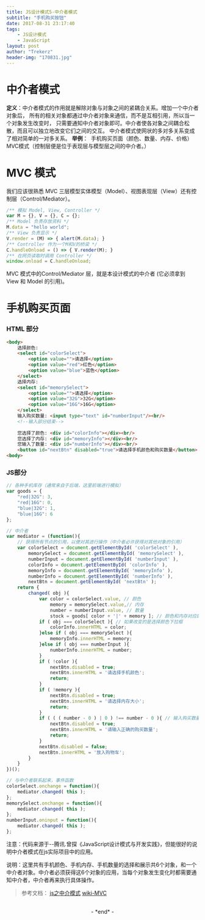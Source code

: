 ```yaml
---
title: JS设计模式5-中介者模式
subtitle: "手机购买按钮"
date: 2017-08-31 23:17:40
tags: 
	- JS设计模式
	- JavaScript
layout: post
author: "Trekerz"
header-img: "170831.jpg"
---
```


# **中介者模式**

**定义**：中介者模式的作用就是解除对象与对象之间的紧耦合关系。增加一个中介者对象后，
所有的相关对象都通过中介者对象来通信，而不是互相引用，所以当一个对象发生改变时，
只需要通知中介者对象即可。中介者使各对象之间耦合松散，而且可以独立地改变它们之间的交互。
中介者模式使网状的多对多关系变成了相对简单的一对多关系。
**举例**：
​    手机购买页面（颜色、数量、内存、价格）
​    MVC模式（控制层便是位于表现层与模型层之间的中介者。）

# **MVC 模式**

我们应该很熟悉 MVC 三层模型实体模型（Model）、视图表现层（View）还有控制层（Control/Mediator）。

```js
/** 模拟 Model, View, Controller */
var M = {}, V = {}, C = {};
/** Model 负责存放资料 */
M.data = "hello world";
/** View 负责显示 */
V.render = (M) => { alert(M.data); }
/** Controller 作为一个M和V的桥梁 */
C.handleOnload = () => { V.render(M); }
/** 在网页读取时调用 Controller */
window.onload = C.handleOnload;
```

MVC 模式中的Control/Mediator 层，就是本设计模式的中介者 (它必须拿到 View 和 Model 的引用)。

# **手机购买页面**

### **HTML 部分**

```html
<body>
	选择颜色: 
	<select id="colorSelect">
		<option value="">请选择</option>
		<option value="red">红色</option>
		<option value="blue">蓝色</option>
	</select>
	选择内存: 
	<select id="memorySelect">
		<option value="">请选择</option>
		<option value="32G">32G</option>
		<option value="16G">16G</option>
	</select>
	输入购买数量: <input type="text" id="numberInput"/><br/>
	<!--输入部分结束-->
	
	您选择了颜色: <div id="colorInfo"></div><br/>
	您选择了内存: <div id="memoryInfo"></div><br/>
	您输入了数量: <div id="numberInfo"></div><br/>
	<button id="nextBtn" disabled="true">请选择手机颜色和购买数量</button>
<body>
```

### **JS部分**

```js
// 各种手机库存（通常来自于后端，这里前端进行模拟）
var goods = { 
	"red|32G": 3,
	"red|16G": 0,
	"blue|32G": 1,
	"blue|16G": 6
};

// 中介者
var mediator = (function(){
	// 获得所有节点的引用，以便对其进行操作（中介者必许获得对其他对象的引用）
	var colorSelect = document.getElementById( 'colorSelect' ),
		memorySelect = document.getElementById( 'memorySelect' ),
		numberInput = document.getElementById( 'numberInput' ),
		colorInfo = document.getElementById( 'colorInfo' ),
		memoryInfo = document.getElementById( 'memoryInfo' ),
		numberInfo = document.getElementById( 'numberInfo' ),
		nextBtn = document.getElementById( 'nextBtn' );
	return {
		changed( obj ){
			var color = colorSelect.value, // 颜色
				memory = memorySelect.value,// 内存
				number = numberInput.value, // 数量
				stock = goods[ color + '|' + memory ]; // 颜色和内存对应的手机库存数量
			if ( obj === colorSelect ){ // 如果改变的是选择颜色下拉框
				colorInfo.innerHTML = color;
			}else if ( obj === memorySelect ){
				memoryInfo.innerHTML = memory;
			}else if ( obj === numberInput ){
				numberInfo.innerHTML = number;
			}
			if ( !color ){
				nextBtn.disabled = true;
				nextBtn.innerHTML = '请选择手机颜色';
				return;
			}
			if ( !memory ){
				nextBtn.disabled = true;
				nextBtn.innerHTML = '请选择内存大小';
				return;
			}
			if ( ( ( number - 0 ) | 0 ) !== number - 0 ){ // 输入购买数量是否为正整数
				nextBtn.disabled = true;
				nextBtn.innerHTML = '请输入正确的购买数量';
				return;
			}
			nextBtn.disabled = false;
			nextBtn.innerHTML = '放入购物车';
		}
	}
})();

// 与中介者联系起来，事件函数
colorSelect.onchange = function(){
	mediator.changed( this );
};
memorySelect.onchange = function(){
	mediator.changed( this );
};
numberInput.oninput = function(){
	mediator.changed( this );
};
```

注意：代码来源于--腾讯.曾探《JavaScript设计模式与开发实践》，但能很好的说明中介者模式在js实际项目中的应用。

说明：这里共有手机颜色、手机内存、手机数量的选择和展示共6个对象，和一个中介者对象。中介者必须获得这6个对象的应用，当每个对象发生变化时都需要通知中介者，中介者再来执行具体操作。

> 参考文档：
> [js之中介模式](http://blog.csdn.net/linhongyong/article/details/53439723)
> [wiki-MVC](https://zh.wikipedia.org/wiki/MVC)

<br/>

<center>-&nbsp;*end*&nbsp;-</center>

<br/>